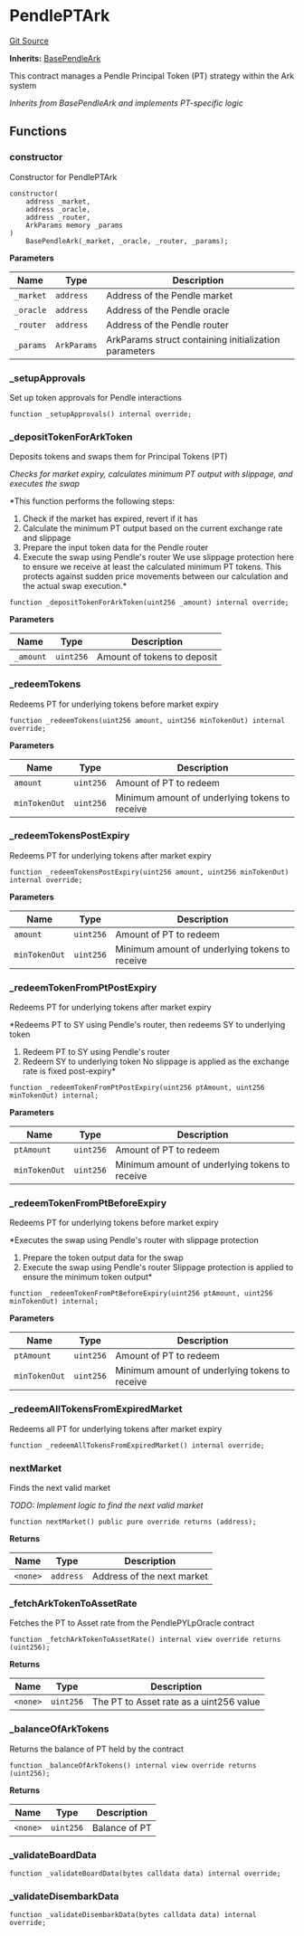 # PendlePTArk
[Git Source](https://github.com/OasisDEX/summer-earn-protocol/blob/02b633fc64591288020c32f3fcb6421ab62209d5/src/contracts/arks/PendlePTArk.sol)

**Inherits:**
[BasePendleArk](/src/contracts/arks/BasePendleArk.sol/abstract.BasePendleArk.md)

This contract manages a Pendle Principal Token (PT) strategy within the Ark system

*Inherits from BasePendleArk and implements PT-specific logic*


## Functions
### constructor

Constructor for PendlePTArk


```solidity
constructor(
    address _market,
    address _oracle,
    address _router,
    ArkParams memory _params
)
    BasePendleArk(_market, _oracle, _router, _params);
```
**Parameters**

|Name|Type|Description|
|----|----|-----------|
|`_market`|`address`|Address of the Pendle market|
|`_oracle`|`address`|Address of the Pendle oracle|
|`_router`|`address`|Address of the Pendle router|
|`_params`|`ArkParams`|ArkParams struct containing initialization parameters|


### _setupApprovals

Set up token approvals for Pendle interactions


```solidity
function _setupApprovals() internal override;
```

### _depositTokenForArkToken

Deposits tokens and swaps them for Principal Tokens (PT)

*Checks for market expiry, calculates minimum PT output with slippage, and executes the swap*

*This function performs the following steps:
1. Check if the market has expired, revert if it has
2. Calculate the minimum PT output based on the current exchange rate and slippage
3. Prepare the input token data for the Pendle router
4. Execute the swap using Pendle's router
We use slippage protection here to ensure we receive at least the calculated minimum PT tokens.
This protects against sudden price movements between our calculation and the actual swap execution.*


```solidity
function _depositTokenForArkToken(uint256 _amount) internal override;
```
**Parameters**

|Name|Type|Description|
|----|----|-----------|
|`_amount`|`uint256`|Amount of tokens to deposit|


### _redeemTokens

Redeems PT for underlying tokens before market expiry


```solidity
function _redeemTokens(uint256 amount, uint256 minTokenOut) internal override;
```
**Parameters**

|Name|Type|Description|
|----|----|-----------|
|`amount`|`uint256`|Amount of PT to redeem|
|`minTokenOut`|`uint256`|Minimum amount of underlying tokens to receive|


### _redeemTokensPostExpiry

Redeems PT for underlying tokens after market expiry


```solidity
function _redeemTokensPostExpiry(uint256 amount, uint256 minTokenOut) internal override;
```
**Parameters**

|Name|Type|Description|
|----|----|-----------|
|`amount`|`uint256`|Amount of PT to redeem|
|`minTokenOut`|`uint256`|Minimum amount of underlying tokens to receive|


### _redeemTokenFromPtPostExpiry

Redeems PT for underlying tokens after market expiry

*Redeems PT to SY using Pendle's router, then redeems SY to underlying token
1. Redeem PT to SY using Pendle's router
2. Redeem SY to underlying token
No slippage is applied as the exchange rate is fixed post-expiry*


```solidity
function _redeemTokenFromPtPostExpiry(uint256 ptAmount, uint256 minTokenOut) internal;
```
**Parameters**

|Name|Type|Description|
|----|----|-----------|
|`ptAmount`|`uint256`|Amount of PT to redeem|
|`minTokenOut`|`uint256`|Minimum amount of underlying tokens to receive|


### _redeemTokenFromPtBeforeExpiry

Redeems PT for underlying tokens before market expiry

*Executes the swap using Pendle's router with slippage protection
1. Prepare the token output data for the swap
2. Execute the swap using Pendle's router
Slippage protection is applied to ensure the minimum token output*


```solidity
function _redeemTokenFromPtBeforeExpiry(uint256 ptAmount, uint256 minTokenOut) internal;
```
**Parameters**

|Name|Type|Description|
|----|----|-----------|
|`ptAmount`|`uint256`|Amount of PT to redeem|
|`minTokenOut`|`uint256`|Minimum amount of underlying tokens to receive|


### _redeemAllTokensFromExpiredMarket

Redeems all PT for underlying tokens after market expiry


```solidity
function _redeemAllTokensFromExpiredMarket() internal override;
```

### nextMarket

Finds the next valid market

*TODO: Implement logic to find the next valid market*


```solidity
function nextMarket() public pure override returns (address);
```
**Returns**

|Name|Type|Description|
|----|----|-----------|
|`<none>`|`address`|Address of the next market|


### _fetchArkTokenToAssetRate

Fetches the PT to Asset rate from the PendlePYLpOracle contract


```solidity
function _fetchArkTokenToAssetRate() internal view override returns (uint256);
```
**Returns**

|Name|Type|Description|
|----|----|-----------|
|`<none>`|`uint256`|The PT to Asset rate as a uint256 value|


### _balanceOfArkTokens

Returns the balance of PT held by the contract


```solidity
function _balanceOfArkTokens() internal view override returns (uint256);
```
**Returns**

|Name|Type|Description|
|----|----|-----------|
|`<none>`|`uint256`|Balance of PT|


### _validateBoardData


```solidity
function _validateBoardData(bytes calldata data) internal override;
```

### _validateDisembarkData


```solidity
function _validateDisembarkData(bytes calldata data) internal override;
```

